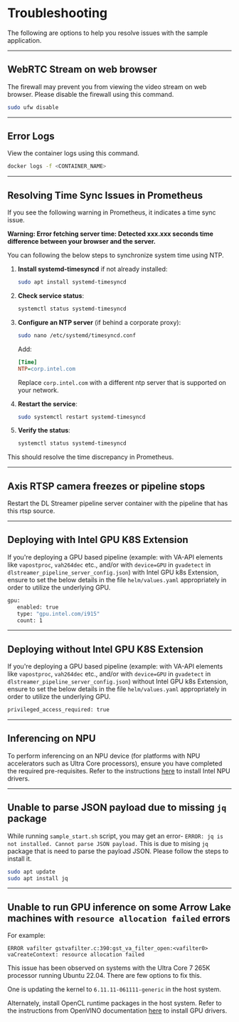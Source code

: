 # Troubleshooting

The following are options to help you resolve issues with the sample application.

---

## WebRTC Stream on web browser
The firewall may prevent you from viewing the video stream on web browser. Please disable the firewall using this command.
```sh
sudo ufw disable
```

---

## Error Logs

View the container logs using this command.
```sh
docker logs -f <CONTAINER_NAME>
```

---

## Resolving Time Sync Issues in Prometheus

If you see the following warning in Prometheus, it indicates a time sync issue.

**Warning: Error fetching server time: Detected xxx.xxx seconds time difference between your browser and the server.**

You can following the below steps to synchronize system time using NTP.
1. **Install systemd-timesyncd** if not already installed:
   ```bash
   sudo apt install systemd-timesyncd
   ```

2. **Check service status**:
   ```bash
   systemctl status systemd-timesyncd
   ```

3. **Configure an NTP server** (if behind a corporate proxy):
   ```bash
   sudo nano /etc/systemd/timesyncd.conf
   ```
   Add:
   ```ini
   [Time]
   NTP=corp.intel.com
   ```
   Replace `corp.intel.com` with a different ntp server that is supported on your network.

4. **Restart the service**:
   ```bash
   sudo systemctl restart systemd-timesyncd
   ```

5. **Verify the status**:
   ```bash
   systemctl status systemd-timesyncd
   ```

This should resolve the time discrepancy in Prometheus.

---

## Axis RTSP camera freezes or pipeline stops

Restart the DL Streamer pipeline server container with the pipeline that has this rtsp source.

---

## Deploying with Intel GPU K8S Extension

If you're deploying a GPU based pipeline (example: with VA-API elements like `vapostproc`, `vah264dec` etc., and/or with `device=GPU` in `gvadetect` in `dlstreamer_pipeline_server_config.json`) with Intel GPU k8s Extension, ensure to set the below details in the file `helm/values.yaml` appropriately in order to utilize the underlying GPU.
```sh
gpu:
   enabled: true
   type: "gpu.intel.com/i915"
   count: 1
```

---

## Deploying without Intel GPU K8S Extension

If you're deploying a GPU based pipeline (example: with VA-API elements like `vapostproc`, `vah264dec` etc., and/or with `device=GPU` in `gvadetect` in `dlstreamer_pipeline_server_config.json`) without Intel GPU k8s Extension, ensure to set the below details in the file `helm/values.yaml` appropriately in order to utilize the underlying GPU.
```sh
privileged_access_required: true
```

---

## Inferencing on NPU

To perform inferencing on an NPU device (for platforms with NPU accelerators such as Ultra Core processors), ensure you have completed the required pre-requisites. Refer to the instructions [here](https://dlstreamer.github.io/dev_guide/advanced_install/advanced_install_guide_prerequisites.html#prerequisite-2-install-intel-npu-drivers) to install Intel NPU drivers.

---

## Unable to parse JSON payload due to missing `jq` package

While running `sample_start.sh` script, you may get an error-
`ERROR: jq is not installed. Cannot parse JSON payload.` This is due to mising `jq` package that is need to parse the payload JSON. Please follow the steps to install it.

```sh
sudo apt update
sudo apt install jq
```

---

## Unable to run GPU inference on some Arrow Lake machines with `resource allocation failed` errors

For example:

`ERROR vafilter gstvafilter.c:390:gst_va_filter_open:<vafilter0> vaCreateContext: resource allocation failed`

This issue has been observed on systems with the Ultra Core 7 265K processor running Ubuntu 22.04.
There are few options to fix this. 

One is updating the kernel to `6.11.11-061111-generic` in the host system.

Alternately, install OpenCL runtime packages in the host system. Refer to the instructions from OpenVINO documentation [here](https://docs.openvino.ai/2025/get-started/install-openvino/configurations/configurations-intel-gpu.html#linux) to install GPU drivers.